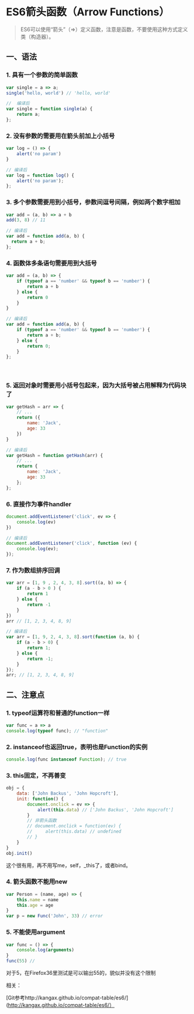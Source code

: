 # ES6箭头函数（Arrow Functions）
> ES6可以使用“箭头”（=>）定义函数，注意是函数，不要使用这种方式定义类（构造器）。

## 一、语法

### 1. 具有一个参数的简单函数   
```javascript
var single = a => a;
single('hello, world') // 'hello, world'　

//  编译后
var single = function single(a) {
    return a;
};
```
### 2. 没有参数的需要用在箭头前加上小括号
```javascript
var log = () => {
    alert('no param')
}

// 编译后
var log = function log() {
    alert('no param');
};
```
### 3. 多个参数需要用到小括号，参数间逗号间隔，例如两个数字相加
```javascript
var add = (a, b) => a + b
add(3, 8) // 11

// 编译后
var add = function add(a, b) {
  return a + b;
};
```

### 4. 函数体多条语句需要用到大括号

```javascript
var add = (a, b) => {
    if (typeof a == 'number' && typeof b == 'number') {
        return a + b
    } else {
        return 0
    }
}

// 编译后
var add = function add(a, b) {
    if (typeof a == 'number' && typeof b == 'number') {
        return a + b;
    } else {
        return 0;
    }
};
```
　　

### 5. 返回对象时需要用小括号包起来，因为大括号被占用解释为代码块了
```javascript
var getHash = arr => {
    // ...
    return ({
        name: 'Jack',
        age: 33
    })
}

// 编译后
var getHash = function getHash(arr) {
    // ...
    return {
        name: 'Jack',
        age: 33
    };
};
```

### 6. 直接作为事件handler
```javascript
document.addEventListener('click', ev => {
    console.log(ev)
})

// 编译后
document.addEventListener('click', function (ev) {
    console.log(ev);
});
```

### 7. 作为数组排序回调
```javascript
var arr = [1, 9 , 2, 4, 3, 8].sort((a, b) => {
    if (a - b > 0 ) {
        return 1
    } else {
        return -1
    }
})
arr // [1, 2, 3, 4, 8, 9]

// 编译后
var arr = [1, 9, 2, 4, 3, 8].sort(function (a, b) {
    if (a - b > 0) {
        return 1;
    } else {
        return -1;
    }
});
arr; // [1, 2, 3, 4, 8, 9]
```

## 二、注意点

### 1. typeof运算符和普通的function一样
```javascript
var func = a => a
console.log(typeof func); // "function"
```

### 2. instanceof也返回true，表明也是Function的实例
```javascript
console.log(func instanceof Function); // true
```

### 3. this固定，不再善变
```javascript
obj = {
    data: ['John Backus', 'John Hopcroft'],
    init: function() {
        document.onclick = ev => {
            alert(this.data) // ['John Backus', 'John Hopcroft']
        }
        // 非箭头函数
        // document.onclick = function(ev) {
        //     alert(this.data) // undefined
        // }
    }
}
obj.init()
```
这个很有用，再不用写me，self，\_this了，或者bind。



### 4. 箭头函数不能用new
```javascript
var Person = (name, age) => {
    this.name = name
    this.age = age
}
var p = new Func('John', 33) // error
```

### 5. 不能使用argument
```javascript
var func = () => {
    console.log(arguments)
}
func(55) //
```

对于5，在Firefox36里测试是可以输出55的，貌似并没有这个限制



相关：

[Git参考http://kangax.github.io/compat-table/es6/](http://kangax.github.io/compat-table/es6/）
